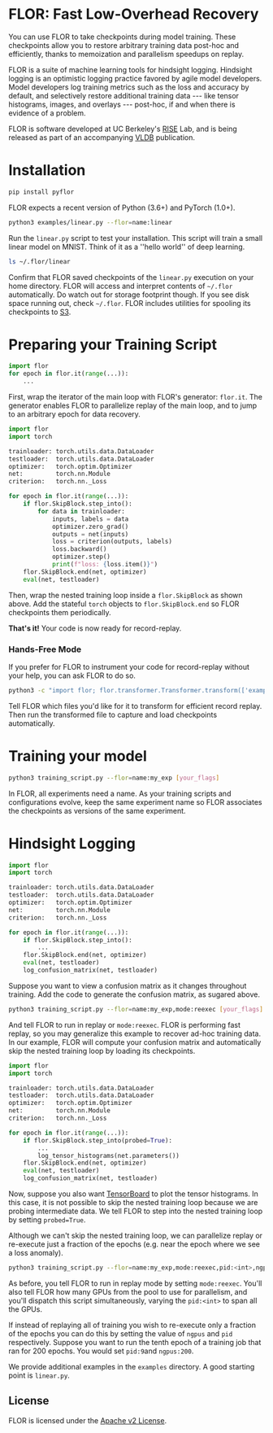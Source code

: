 <!-- ![Travis](https://travis-ci.com/ucbrise/flor.svg?branch=master)
![Python37](https://img.shields.io/badge/python-3.7-blue.svg)
[![](https://badge.fury.io/py/pyflor.svg)](https://pypi.org/project/pyflor/)
[![codecov](https://codecov.io/gh/ucbrise/flor/branch/master/graph/badge.svg)](https://codecov.io/gh/ucbrise/flor)
 -->

FLOR: Fast Low-Overhead Recovery
================================

You can use FLOR to take checkpoints during model training.
These checkpoints allow you to restore arbitrary training data post-hoc and efficiently,
thanks to memoization and parallelism speedups on replay.

FLOR is a suite of machine learning tools for hindsight logging.
Hindsight logging is an optimistic logging practice favored by agile model developers. 
Model developers log training metrics such as the loss and accuracy by default, 
and selectively restore additional training data --- like tensor histograms, images, and overlays --- post-hoc, 
if and when there is evidence of a problem. 

FLOR is software developed at UC Berkeley's [RISE](https://rise.cs.berkeley.edu/) Lab, 
and is being released as part of an accompanying [VLDB](https://vldb.org/2021/) publication.

# Installation

```bash
pip install pyflor
```
FLOR expects a recent version of Python (3.6+) and PyTorch (1.0+).

```bash
python3 examples/linear.py --flor=name:linear
```
Run the ``linear.py`` script to test your installation. 
This script will train a small linear model on MNIST.
Think of it as a ''hello world'' of deep learning.

```bash
ls ~/.flor/linear
```
Confirm that FLOR saved checkpoints of the ``linear.py`` execution on your home directory.
FLOR will access and interpret contents of ``~/.flor`` automatically. 
Do watch out for storage footprint though. 
If you see disk space running out, check ``~/.flor``.
FLOR includes utilities for spooling its checkpoints to [S3](https://aws.amazon.com/s3).

# Preparing your Training Script

```python
import flor
for epoch in flor.it(range(...)):
    ...
```

First, wrap the iterator of the main loop with FLOR's generator: ``flor.it``. 
The generator enables FLOR to parallelize replay of the main loop,
and to jump to an arbitrary epoch for data recovery.

```python
import flor
import torch

trainloader: torch.utils.data.DataLoader
testloader:  torch.utils.data.DataLoader
optimizer:   torch.optim.Optimizer
net:         torch.nn.Module
criterion:   torch.nn._Loss

for epoch in flor.it(range(...)):
    if flor.SkipBlock.step_into():
        for data in trainloader:
            inputs, labels = data
            optimizer.zero_grad()
            outputs = net(inputs)
            loss = criterion(outputs, labels)
            loss.backward()
            optimizer.step()
            print(f"loss: {loss.item()}")
    flor.SkipBlock.end(net, optimizer)
    eval(net, testloader)
```

Then, wrap the nested training loop inside a ``flor.SkipBlock`` as shown above.
Add the stateful ``torch`` objects to ``flor.SkipBlock.end`` so FLOR checkpoints them
periodically.  

**That's it!** Your code is now ready for record-replay.

### Hands-Free Mode

If you prefer for FLOR to instrument your code for record-replay without your help,
you can ask FLOR to do so.

```bash
python3 -c "import flor; flor.transformer.Transformer.transform(['examples/linear_raw.py'])"
```

Tell FLOR which files you'd like for it to transform for efficient record replay.
Then run the transformed file to capture and load checkpoints automatically.


# Training your model

```bash
python3 training_script.py --flor=name:my_exp [your_flags]
```

In FLOR, all experiments need a name. 
As your training scripts and configurations evolve,
keep the same experiment name so FLOR 
associates the checkpoints as versions of the same experiment.

# Hindsight Logging

```python
import flor
import torch

trainloader: torch.utils.data.DataLoader
testloader:  torch.utils.data.DataLoader
optimizer:   torch.optim.Optimizer
net:         torch.nn.Module
criterion:   torch.nn._Loss

for epoch in flor.it(range(...)):
    if flor.SkipBlock.step_into():
        ...
    flor.SkipBlock.end(net, optimizer)
    eval(net, testloader)
    log_confusion_matrix(net, testloader)
```

Suppose you want to view a confusion matrix as it changes
throughout training.
Add the code to generate the confusion matrix, as sugared above.

```bash
python3 training_script.py --flor=name:my_exp,mode:reexec [your_flags]
```

And tell FLOR to run in replay or ``mode:reexec``. 
FLOR is performing fast replay, so you may generalize this
example to recover ad-hoc training data.
In our example, FLOR will compute your confusion matrix 
and automatically skip the nested training loop 
by loading its checkpoints.

```python
import flor
import torch

trainloader: torch.utils.data.DataLoader
testloader:  torch.utils.data.DataLoader
optimizer:   torch.optim.Optimizer
net:         torch.nn.Module
criterion:   torch.nn._Loss

for epoch in flor.it(range(...)):
    if flor.SkipBlock.step_into(probed=True):
        ...
        log_tensor_histograms(net.parameters())
    flor.SkipBlock.end(net, optimizer)
    eval(net, testloader)
    log_confusion_matrix(net, testloader)
```

Now, suppose you also want [TensorBoard](https://www.tensorflow.org/tensorboard)
to plot the tensor histograms.
In this case, it is not possible to skip the nested training loop
because we are probing intermediate data.
We tell FLOR to step into the nested training loop by setting ``probed=True``.

Although we can't skip the nested training loop, we can parallelize replay or
re-execute just a fraction of the epochs (e.g. near the epoch where we see a loss anomaly).

```bash
python3 training_script.py --flor=name:my_exp,mode:reexec,pid:<int>,ngpus:<int> [your_flags]
```

As before, you tell FLOR to run in replay mode by setting ``mode:reexec``.
You'll also tell FLOR how many GPUs from the pool to use for parallelism,
and you'll dispatch this script simultaneously, varying the ``pid:<int>``
to span all the GPUs.

If instead of replaying all of training you wish to re-execute only a fraction of the epochs
you can do this by setting the value of ``ngpus`` and ``pid`` respectively.
Suppose you want to run the tenth epoch of a training job that ran for 200 epochs. You would set
``pid:9``and ``ngpus:200``.

We provide additional examples in the ``examples`` directory. A good starting point is ``linear.py``. 

## License
FLOR is licensed under the [Apache v2 License](https://www.apache.org/licenses/LICENSE-2.0).
